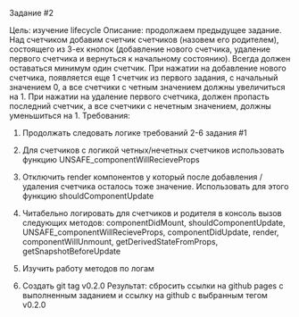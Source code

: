 Задание #2

Цель: изучение lifecycle
Описание: продолжаем предыдущее задание. Над счетчиком добавим счетчик
счетчиков (назовем его родителем), состоящего из 3-ех кнопок (добавление нового
счетчика, удаление первого счетчика и вернуться к начальному состоянию). Всегда
должен оставаться минимум один счетчик. При нажатии на добавление нового
счетчика, появляется еще 1 счетчик из первого задания, с начальный значением 0, а
все счетчики с четным значением должны увеличиться на 1. При нажатии на удаление
первого счетчика, должен пропасть последний счетчик, а все счетчики с нечетным
значением, должны уменьшиться на 1.
Требования:
1) Продолжать следовать логике требований 2-6 задания #1
2) Для счетчиков с логикой четных/нечетных счетчиков использовать функцию
UNSAFE_componentWillRecieveProps
3) Отключить render компонентов у который после добавления /удаления
счетчика осталось тоже значение. Использовать для этого функцию
shouldComponentUpdate

4) Читабельно логировать для счетчиков и родителя в консоль вызов следующих
методов: componentDidMount, shouldComponentUpdate,
UNSAFE_componentWillRecieveProps, componentDidUpdate, render,
componentWillUnmount, getDerivedStateFromProps, getSnapshotBeforeUpdate
5) Изучить работу методов по логам
6) Создать git tag v0.2.0
Результат: сбросить ссылки на github pages с выполненным заданием и ссылку на
github с выбранным тегом v0.2.0
